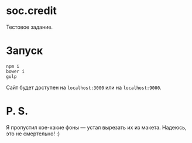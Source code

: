 # soc.credit
Тестовое задание.

# Запуск

```
npm i
bower i
gulp
```

Сайт будет доступен на `localhost:3000` или на `localhost:9000`.

# P. S.
Я пропустил кое-какие фоны — устал вырезать их из макета. Надеюсь, это не смертельно! :)